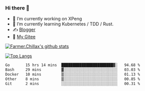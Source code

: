 ### Hi there 👋

- 🔭 I’m currently working on XPeng
- 🌱 I’m currently learning Kubernetes / TDD / Rust.
- ✍️ [Blogger](https://blog.farmer233.top)
- 🤔 [My Gitee](https://gitee.com/Farmer-chong)


[![Farmer.Chillax's github stats](https://github-readme-stats.vercel.app/api?username=FarmerChillax)](https://github.com/anuraghazra/github-readme-stats)

[![Top Langs](https://github-readme-stats.vercel.app/api/top-langs/?username=FarmerChillax&layout=compact&hide=html,css,javascript)](https://github.com/anuraghazra/github-readme-stats)


<a href="https://wakatime.com/@Farmer"> </a>
          <!--START_SECTION:waka-->

```txt
Go       15 hrs 14 mins  ███████████████████████▓░   94.68 %
Bash     29 mins         ▓░░░░░░░░░░░░░░░░░░░░░░░░   03.03 %
Docker   10 mins         ▒░░░░░░░░░░░░░░░░░░░░░░░░   01.13 %
Other    8 mins          ▒░░░░░░░░░░░░░░░░░░░░░░░░   00.85 %
Git      2 mins          ░░░░░░░░░░░░░░░░░░░░░░░░░   00.31 %
```

<!--END_SECTION:waka-->



<!--
**Farmer-chong/Farmer-chong** is a ✨ _special_ ✨ repository because its `README.md` (this file) appears on your GitHub profile.

Here are some ideas to get you started:

- 🔭 I’m currently working on ...
- 🌱 I’m currently learning ...
- 👯 I’m looking to collaborate on ...
- 🤔 I’m looking for help with ...
- 💬 Ask me about ...
- 📫 How to reach me: ...
- 😄 Pronouns: ...
- ⚡ Fun fact: ...
-->

